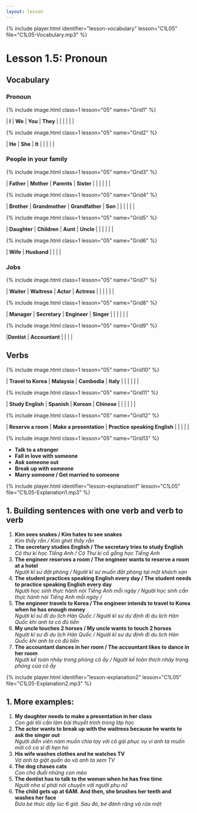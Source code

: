 ```yaml
---
layout: lesson
---
```


{% include player.html identifier="lesson-vocabulary" lesson="C1L05" file="C1L05-Vocabulary.mp3" %}
# Lesson 1.5: Pronoun 


## Vocabulary 

### Pronoun 


{% include image.html class=1 lesson="05" name="Grid1" %}

| **I** | **We**  | **You** | **They** |
|    |       |     |     | 

{% include image.html class=1 lesson="05" name="Grid2" %}

| **He**  | **She**  | **It** | 
|    |       |     | 

### People in your family 
{% include image.html class=1 lesson="05" name="Grid3" %}

| **Father** | **Mother** | **Parents** | **Sister** | 
|    |       |     |     | 


{% include image.html class=1 lesson="05" name="Grid4" %}

| **Brother** | **Grandmother** | **Grandfather** | **Son** | 
|    |       |     |     | 


{% include image.html class=1 lesson="05" name="Grid5" %}

| **Daughter** | **Children** | **Aunt** | **Uncle** |
|    |       |     |     | 


{% include image.html class=1 lesson="05" name="Grid6" %}

| **Wife** | **Husband** |
|    |       |  


### Jobs 

{% include image.html class=1 lesson="05" name="Grid7" %}

| **Waiter** | **Waitress**  | **Actor** | **Actress** | 
|    |       |     |     | 


{% include image.html class=1 lesson="05" name="Grid8" %}

| **Manager** | **Secretary** | **Engineer**  | **Singer**  | 
|    |       |     |     | 


{% include image.html class=1 lesson="05" name="Grid9" %}

|**Dentist**  | **Accountant** | 
|    |       | 


## Verbs

{% include image.html class=1 lesson="05" name="Grid10" %}

| **Travel to Korea** | **Malaysia** | **Cambodia**  | **Italy**  |
|    |       |     |     | 


{% include image.html class=1 lesson="05" name="Grid11" %}

| **Study English** | **Spanish**  | **Korean** | **Chinese** |
|    |       |     |     | 


{% include image.html class=1 lesson="05" name="Grid12" %}

| **Reserve a room** | **Make a presentation** | **Practice speaking English**   | 
|    |       |     | 


{% include image.html class=1 lesson="05" name="Grid13" %}

- **Talk to a stranger** 
- **Fall in love with someone**  
- **Ask someone out**   
- **Break up with someone**  
- **Marry someone / Get married to someone** 




{% include player.html identifier="lesson-explanation1" lesson="C1L05" file="C1L05-Explanation1.mp3" %}

## 1. Building sentences with one verb and verb to verb


1. **Kim sees snakes / Kim hates to see snakes**  
*Kim thấy rắn / Kim ghét thấy rắn*  
2. **The secretary studies English / The secretary tries to study English**   
*Cô thư kí học Tiếng Anh / Cô Thư kí cố gắng học Tiếng Anh*
3. **The engineer reserves a room / The engineer wants to reserve a room at a hotel**   
*Người kĩ sư đặt phòng / Người kĩ sư muốn đặt phòng tại một khách sạn*
4. **The student practices speaking English every day / The student needs to practice speaking English every day**  
 *Người học sinh thực hành nói Tiếng Anh mỗi ngày / Người học sinh  cần thực hành nói Tiếng Anh mỗi ngày /*
5. **The engineer travels to Korea / The engineer intends to travel to Korea when he has enough money**   
*Người kĩ sư đi du lịch Hàn Quốc / Người kĩ sư dự định đi du lịch Hàn Quốc khi anh ta có đủ tiền*
6.  **My uncle touches 2 horses / My uncle wants to touch 2 horses**   
*Người kĩ sư đi du lịch Hàn Quốc / Người kĩ sư dự định đi du lịch Hàn Quốc khi anh ta có đủ tiền*
7. **The accountant dances in her room / The accountant likes to dance in her room**   
*Người kế toán nhảy trong phòng cô ấy / Người kế toàn thích nhảy trong phòng của cô ấy*  


{% include player.html identifier="lesson-explanation2" lesson="C1L05" file="C1L05-Explanation2.mp3" %}
## 1. More examples: 

1. **My daughter needs to make a presentation in her class**   
*Con gái tôi cần làm bài thuyết trình trong lớp học*
2. **The actor wants to break up with the waitress because he wants to ask the singer out**   
*Người diễn viên nam muốn chia tay với cô gái phục vụ vì anh ta muốn mời cô ca sĩ đi hẹn hò*
3. **His wife washes clothes and he watches TV**  
 *Vợ anh ta giặt quần áo và anh ta xem TV*
4. **The dog chases cats**  
 *Con chó đuổi những con mèo*
5. **The dentist has to talk to the woman when he has free time**   
*Người nha sĩ phải nói chuyện với người phụ nữ*
6. **The child gets up at 6AM. And then, she brushes her teeth and washes her face**  
*Đứa bé thức dậy lúc 6 giờ. Sau đó, bé đánh răng và rửa mặt*
